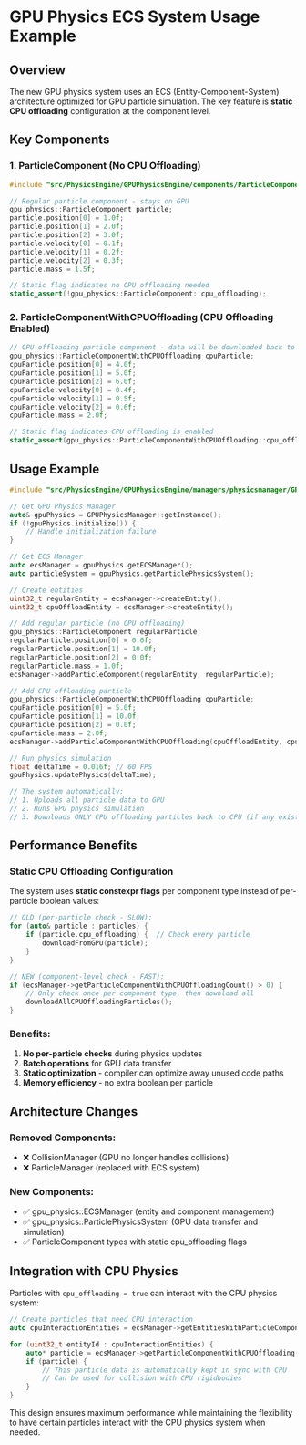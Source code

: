 # GPU Physics ECS System Usage Example

## Overview

The new GPU physics system uses an ECS (Entity-Component-System) architecture optimized for GPU particle simulation. The key feature is **static CPU offloading** configuration at the component level.

## Key Components

### 1. ParticleComponent (No CPU Offloading)
```cpp
#include "src/PhysicsEngine/GPUPhysicsEngine/components/ParticleComponent.h"

// Regular particle component - stays on GPU
gpu_physics::ParticleComponent particle;
particle.position[0] = 1.0f;
particle.position[1] = 2.0f;
particle.position[2] = 3.0f;
particle.velocity[0] = 0.1f;
particle.velocity[1] = 0.2f;
particle.velocity[2] = 0.3f;
particle.mass = 1.5f;

// Static flag indicates no CPU offloading needed
static_assert(!gpu_physics::ParticleComponent::cpu_offloading);
```

### 2. ParticleComponentWithCPUOffloading (CPU Offloading Enabled)
```cpp
// CPU offloading particle component - data will be downloaded back to CPU
gpu_physics::ParticleComponentWithCPUOffloading cpuParticle;
cpuParticle.position[0] = 4.0f;
cpuParticle.position[1] = 5.0f;
cpuParticle.position[2] = 6.0f;
cpuParticle.velocity[0] = 0.4f;
cpuParticle.velocity[1] = 0.5f;
cpuParticle.velocity[2] = 0.6f;
cpuParticle.mass = 2.0f;

// Static flag indicates CPU offloading is enabled
static_assert(gpu_physics::ParticleComponentWithCPUOffloading::cpu_offloading);
```

## Usage Example

```cpp
#include "src/PhysicsEngine/GPUPhysicsEngine/managers/physicsmanager/GPUPhysicsManager.h"

// Get GPU Physics Manager
auto& gpuPhysics = GPUPhysicsManager::getInstance();
if (!gpuPhysics.initialize()) {
    // Handle initialization failure
}

// Get ECS Manager
auto ecsManager = gpuPhysics.getECSManager();
auto particleSystem = gpuPhysics.getParticlePhysicsSystem();

// Create entities
uint32_t regularEntity = ecsManager->createEntity();
uint32_t cpuOffloadEntity = ecsManager->createEntity();

// Add regular particle (no CPU offloading)
gpu_physics::ParticleComponent regularParticle;
regularParticle.position[0] = 0.0f;
regularParticle.position[1] = 10.0f;
regularParticle.position[2] = 0.0f;
regularParticle.mass = 1.0f;
ecsManager->addParticleComponent(regularEntity, regularParticle);

// Add CPU offloading particle
gpu_physics::ParticleComponentWithCPUOffloading cpuParticle;
cpuParticle.position[0] = 5.0f;
cpuParticle.position[1] = 10.0f;
cpuParticle.position[2] = 0.0f;
cpuParticle.mass = 2.0f;
ecsManager->addParticleComponentWithCPUOffloading(cpuOffloadEntity, cpuParticle);

// Run physics simulation
float deltaTime = 0.016f; // 60 FPS
gpuPhysics.updatePhysics(deltaTime);

// The system automatically:
// 1. Uploads all particle data to GPU
// 2. Runs GPU physics simulation
// 3. Downloads ONLY CPU offloading particles back to CPU (if any exist)
```

## Performance Benefits

### Static CPU Offloading Configuration

The system uses **static constexpr flags** per component type instead of per-particle boolean values:

```cpp
// OLD (per-particle check - SLOW):
for (auto& particle : particles) {
    if (particle.cpu_offloading) {  // Check every particle
        downloadFromGPU(particle);
    }
}

// NEW (component-level check - FAST):
if (ecsManager->getParticleComponentWithCPUOffloadingCount() > 0) {
    // Only check once per component type, then download all
    downloadAllCPUOffloadingParticles();
}
```

### Benefits:
1. **No per-particle checks** during physics updates
2. **Batch operations** for GPU data transfer
3. **Static optimization** - compiler can optimize away unused code paths
4. **Memory efficiency** - no extra boolean per particle

## Architecture Changes

### Removed Components:
- ❌ CollisionManager (GPU no longer handles collisions)
- ❌ ParticleManager (replaced with ECS system)

### New Components:
- ✅ gpu_physics::ECSManager (entity and component management)
- ✅ gpu_physics::ParticlePhysicsSystem (GPU data transfer and simulation)
- ✅ ParticleComponent types with static cpu_offloading flags

## Integration with CPU Physics

Particles with `cpu_offloading = true` can interact with the CPU physics system:

```cpp
// Create particles that need CPU interaction
auto cpuInteractionEntities = ecsManager->getEntitiesWithParticleComponentWithCPUOffloading();

for (uint32_t entityId : cpuInteractionEntities) {
    auto* particle = ecsManager->getParticleComponentWithCPUOffloading(entityId);
    if (particle) {
        // This particle data is automatically kept in sync with CPU
        // Can be used for collision with CPU rigidbodies
    }
}
```

This design ensures maximum performance while maintaining the flexibility to have certain particles interact with the CPU physics system when needed.